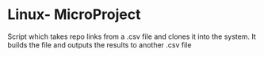 # Linux- MicroProject
Script which takes repo links from a .csv file and clones it into the system.
It builds the file and outputs the results to another .csv file
